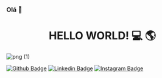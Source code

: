 ### Olá 👋

<h1 align="center">HELLO WORLD! 💻 🌎</h1>

![png (1)](https://drive.google.com/file/d/1dSd0aMiQ9dyL3cg6t3avD2oAYGGxk8H1/view?usp=sharing)

[![Github Badge](https://img.shields.io/badge/-Github-000?style=flat-square&logo=Github&logoColor=white&link=https://github.com/clevisson)](https://github.com/clevisson)
[![Linkedin Badge](https://img.shields.io/badge/-LinkedIn-blue?style=flat-square&logo=Linkedin&logoColor=white&link=https://https://www.linkedin.com/in/clevisson-ribeiro/)](https://www.linkedin.com/in/clevisson-ribeiro/)
[![Instagram Badge](https://img.shields.io/badge/-Instagram-C13584?style=flat-quare&labelColor=C13584&logo=instagram&logoColor=white&link=https://www.instagram.com/clevissonpf/)](https://www.instagram.com/clevissonpf)


